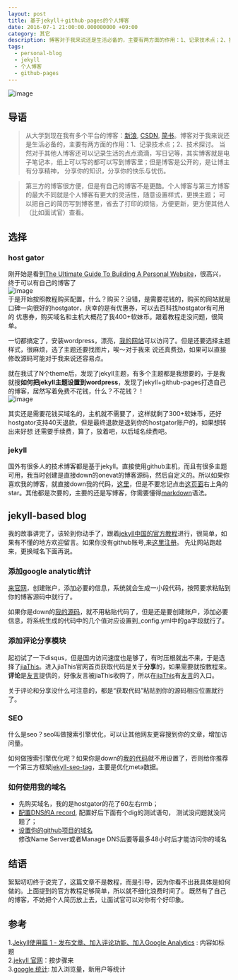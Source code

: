 ```yaml
---
layout: post
title: 基于jekyll＋github-pages的个人博客
date: 2016-07-1 21:00:00.000000000 +09:00
category: 其它 
description: 博客对于我来说还是生活必备的，主要有两方面的作用：1、记录技术点；2、技术探讨.当然对于其他人博客还可以记录生活的点点滴滴，写日记等，其实博客就是电子笔记本，纸上可以写的都可以写到博客里；但是博客是公开的，是让博主有分享精神，第三方的博客很方便，但是有自己的博客不是更酷。个人博客与第三方博客的最大不同就是个人博客有更大的灵活性，随意设置样式，更换主题；可以把自己的简历写到博客里，省去了打印的烦恼，方便更新，更方便其他人（比如面试官）查看。
tags: 
  - personal-blog
  - jekyll
  - 个人博客
  - github-pages
---
```



![image]({{site.imageurl}}/assets/images/2016/personal-blog-joke1.png)<br/>

## 导语

> 从大学到现在我有多个平台的博客：[新浪][3], [CSDN][4], [简书][5]。博客对于我来说还是生活必备的，主要有两方面的作用：1、记录技术点；2、技术探讨。
> 当然对于其他人博客还可以记录生活的点点滴滴，写日记等，其实博客就是电子笔记本，纸上可以写的都可以写到博客里；但是博客是公开的，是让博主有分享精神，
> 分享你的知识，分享你的快乐与忧伤。

> 第三方的博客很方便，但是有自己的博客不是更酷。个人博客与第三方博客的最大不同就是个人博客有更大的灵活性，随意设置样式，更换主题；
> 可以把自己的简历写到博客里，省去了打印的烦恼，方便更新，更方便其他人（比如面试官）查看。

## 选择

### host gator

刚开始是看到[The Ultimate Guide To Building A Personal Website][1]，很高兴，终于可以有自己的博客了<br/>
![image]({{site.imageurl}}/assets/images/2016/personal-blog-happy.png)<br/>
于是开始按照教程购买配置，什么？购买？没错，是需要花钱的，购买的网站就是口碑一向很好的hostgator，庆幸的是有优惠券，可以去百科找hostgator有可用的
优惠券，购买域名和主机大概花了我400+软妹币。跟着教程走没问题，很简单。

一切都搞定了，安装wordpress，漂亮，[我的网站](http://gengliming.com)可以访问了。但是还要选择主题样式，很麻烦，选了主题还要找图片，唉～对于我来
说还真费劲，如果可以直接修改源码可能对于我来说还容易点。

就在我试了N个theme后，发现了jekyll主题，有多个主题都是我想要的，于是我就搜**如何把jekyll主题设置到wordpress**，发现了jekyll+github-pages打造自己
的博客，居然写着免费不花钱，什么？不花钱？！<br/>
![image]({{site.imageurl}}/assets/images/2016/personal-blog-freak.png)<br/>

其实还是需要花钱买域名的，主机就不需要了，这样就剩了300+软妹币，还好hostgator支持40天退款，但是最终退款是退到你的hostgator账户的，如果想转出来好想
还需要手续费，算了，放着吧，以后域名续费吧。

### jekyll

国外有很多人的技术博客都是基于jekyll。直接使用github主机，而且有很多主题可用，我当时创建是直接down的onevat的博客源码，然后自定义的。所以如果你
喜欢我的博客，就直接down我的代码，[这里][7]，但是不要忘记点击[这页面][7]右上角的star。其他都是次要的，主要的还是写博客，你需要懂得[markdown][8]语法。

## jekyll-based blog

我的故事讲完了，该轮到你动手了，跟着[jekyll中国的官方教程][6]进行，很简单，如果有不懂的地方欢迎留言。如果你没有github账号,来[这里注册][9]。
先让网站跑起来，更换域名下面再说。

### 添加google analytic统计

[来官网][10]，创建账户，添加必要的信息，系统就会生成一小段代码，按照要求粘贴到你的博客源码中就行了。

如果你是down的[我的源码][7]，就不用粘贴代码了，但是还是要创建账户，添加必要信息，将系统生成的代码中的几个值对应设置到_config.yml中的ga字段就行了。


### 添加评论分享模块

起初试了一下disqus，但是国内访问速度也是够了，有时压根就出不来，于是选择了[jiaThis][11]。进入jiaThis官网首页获取代码是关于**分享**的，如果需要就按教程来。
**评论**是[友言][12]提供的，好像友言被jiaThis收购了，所以在[jiaThis][11]有[友言][12]的入口。

关于评论和分享没什么可注意的，都是“获取代码”粘贴到你的源码相应位置就行了。

### SEO

什么是seo？seo叫做搜索引擎优化，可以让其他网友更容搜到你的文章，增加访问量。

如何做搜索引擎优化呢？如果你是down的[我的代码][7]就不用设置了，否则给你推荐一个第三方框架[jekyll-seo-tag][13]，主要是优化meta数据。

### 如何使用我的域名

* 先购买域名，我的是hostgator的花了60左右rmb；
* [配置DNS的A record](https://help.github.com/articles/setting-up-an-apex-domain/#configuring-a-records-with-your-dns-provider), 配置好后下面有个dig的测试语句，
  测试没问题就没问题了；
* [设置你的github项目的域名](https://help.github.com/articles/adding-or-removing-a-custom-domain-for-your-github-pages-site/)<br/>
修改Name Server或者Manage DNS后要等最多48小时后才能访问你的域名
 
## 结语

絮絮叨叨终于说完了，这篇文章不是教程，而是引导，因为你看不出我具体是如何做的。上面提到的官方教程足够简单，所以就不细化浪费时间了。
既然有了自己的博客，不妨把个人简历放上去，让面试官可以对你有个好印象。


## 参考

1.[Jekyll使用篇 1 - 发布文章、加入评论功能、加入Google Analytics](http://www.jianshu.com/p/ffbbed22f984) : 内容如标题<br/>
2.[jekyll 官网](http://jekyll.bootcss.com/)：按步骤来 <br/>
3.[google 统计](https://www.google.com/analytics/): 加入浏览量，新用户等统计 <br/>


[1]: http://collegeinfogeek.com/personal-website/ "hostgator tutorial"
[2]: http://cn.hostgator.com/?utm_source=baidu&utm_medium=cpc&utm_campaign=%C6%B7%C5%C6-Hostgator&utm_term=hostgator "hostgator中国"
[3]: http://blog.sina.com.cn/gengliming110 "我的新浪博客"
[4]: http://blog.csdn.net/zaijianluoye110 "我的CSDN博客"
[5]: http://www.jianshu.com/users/6e62f1bcb77a/latest_articles "我的简书"
[6]: http://jekyll.bootcss.com/ "jekyll cn"
[7]: https://github.com/CoderGLM/jekyll-based-blog "jekyll-based-blog"
[8]: http://sspai.com/25137 "markdown"
[9]: https://github.com/ "github"
[10]: https://www.google.com/analytics/ "google 统计"
[11]: http://www.jiathis.com/ "jiaThis"
[12]: http://www.uyan.cc/ "友言"
[13]: https://github.com/jekyll/jekyll-seo-tag "seo"

